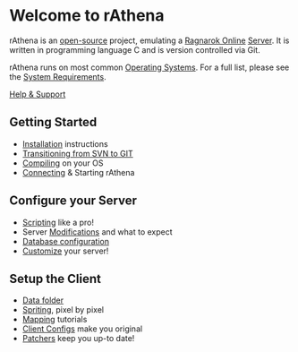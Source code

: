 # Welcome to rAthena

rAthena is an [open-source](http://en.wikipedia.org/wiki/Open_source) project, emulating a [Ragnarok Online](http://en.wikipedia.org/wiki/Ragnarok_Online) [Server](http://en.wikipedia.org/wiki/Server). It is written in programming language C and is version controlled via Git.

rAthena runs on most common [Operating Systems](http://en.wikipedia.org/wiki/Operating_system). For a full list, please see the [System Requirements](System-Requirements).

[Help & Support](http://rathena.org/board/forum/3-support-releases/) 

## Getting Started
* [Installation](installations) instructions
* [Transitioning from SVN to GIT](http://rathena.org/board/topic/87120-transitioning-from-svn-to-git/)
* [Compiling](compiling) on your OS
* [Connecting](connecting) & Starting rAthena

## Configure your Server
* [Scripting](scripting) like a pro!
* Server [Modifications](Server-Modification) and what to expect
* [Database configuration](Ddatabase-Configuration)
* [Customize](customizing) your server!

## Setup the Client
* [Data folder](Data-Folder)
* [Spriting](spriting), pixel by pixel
* [Mapping](mapping) tutorials
* [Client Configs](diff) make you original
* [Patchers](patchers) keep you up-to date!
